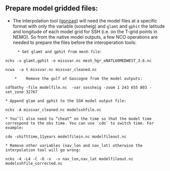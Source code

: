 ## Prepare model gridded files:
* The interpolation tool ([gonzag](https://github.com/brodeau/gonzag)) will need the model files at a specific format with only the variable (sossheig) and `glamt` and `gphit` the latitude and longitude of each model grid for SSH (i.e. on the T-grid points  in NEMO). So from the native model outputs, a few NCO operations are needed to prepare the files before the interoperation tools:
		
		* Get glamt and gphit from mesh file:
```
ncks -v glamt,gphit -o missvar.nc mesh_hgr_eNATL60MEDWEST_3.6.nc

ncwa  -a t missvar.nc missvar_cleaned.nc
```
		* 	 Remove the gulf of Gascogne from the model outputs:
```
cdfbathy -file modelfile.nc  -var sossheig -zoom 1 243 655 803 -set_zone 32767 
```

	* Append glam and gphit to the SSH model output file:
```
ncks -A missvar_cleaned.nc modelsshfile.nc
```
	* You’ll also need to “cheat” on the time so that the model time correspond to the obs time. You can use `cdo` to switch time. For example:
```
cdo -shifttime,11years modelfilein.nc modelfileout.nc
```
	* Remove other variables (nav_lon and nav_lat) otherwise the interpolation tool will go wrong:
```
ncks -4 -L4 -C -O -x  -v nav_lon,nav_lat modelfileout.nc modelsshfile_corrected.nc 
```
